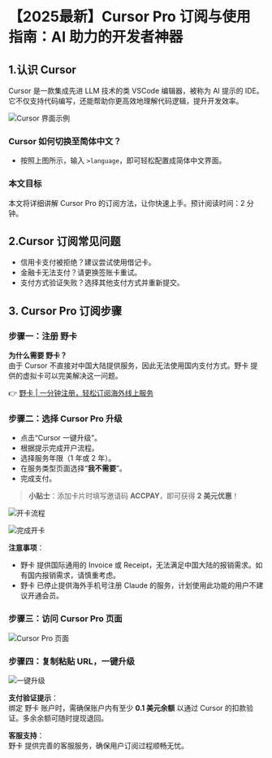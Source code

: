 # 【2025最新】Cursor Pro 订阅与使用指南：AI 助力的开发者神器

## 1.认识 Cursor

Cursor 是一款集成先进 LLM 技术的类 VSCode 编辑器，被称为 AI 提示的 IDE。它不仅支持代码编写，还能帮助你更高效地理解代码逻辑，提升开发效率。

![Cursor 界面示例](https://bbtdd.com/wp-content/uploads/img/34171901929790.webp)

### Cursor 如何切换至简体中文？
- 按照上图所示，输入 `>language`，即可轻松配置成简体中文界面。

### 本文目标
本文将详细讲解 Cursor Pro 的订阅方法，让你快速上手。预计阅读时间：2 分钟。

## 2.Cursor 订阅常见问题

- 信用卡支付被拒绝？建议尝试使用借记卡。
- 金融卡无法支付？请更换签账卡重试。
- 支付方式验证失败？选择其他支付方式并重新提交。

## 3. Cursor Pro 订阅步骤

### 步骤一：注册 野卡

**为什么需要 野卡？**  
由于 Cursor 不直接对中国大陆提供服务，因此无法使用国内支付方式。野卡 提供的虚拟卡可以完美解决这一问题。

👉 [野卡 | 一分钟注册，轻松订阅海外线上服务](https://bbtdd.com/yeka)

### 步骤二：选择 Cursor Pro 升级

- 点击“Cursor 一键升级”。
- 根据提示完成开户流程。
- 选择服务年限（1 年或 2 年）。
- 在服务类型页面选择“**我不需要**”。
- 完成支付。

> **小贴士**：添加卡片时填写邀请码 **ACCPAY**，即可获得 **2 美元优惠**！

![开卡流程](https://bbtdd.com/wp-content/uploads/img/223832503778493.webp)

![完成开卡](https://bbtdd.com/wp-content/uploads/img/78810704714.webp)

**注意事项**：  
- 野卡 提供国际通用的 Invoice 或 Receipt，无法满足中国大陆的报销需求。如有国内报销需求，请慎重考虑。
- 野卡 已停止提供海外手机号注册 Claude 的服务，计划使用此功能的用户不建议开通会员。

### 步骤三：访问 Cursor Pro 页面

![Cursor Pro 页面](https://bbtdd.com/wp-content/uploads/img/53634219146.webp)

### 步骤四：复制粘贴 URL，一键升级

![一键升级](https://bbtdd.com/wp-content/uploads/img/243838133797.webp)

**支付验证提示**：  
绑定 野卡 账户时，需确保账户内有至少 **0.1 美元余额** 以通过 Cursor 的扣款验证。多余余额可随时提现退回。

**客服支持**：  
野卡 提供完善的客服服务，确保用户订阅过程顺畅无忧。